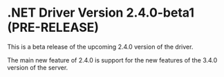 # .NET Driver Version 2.4.0-beta1 (PRE-RELEASE)

This is a beta release of the upcoming 2.4.0 version of the driver.

The main new feature of 2.4.0 is support for the new features of the 3.4.0 version of the server.


